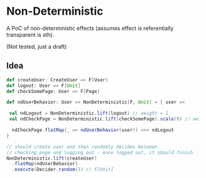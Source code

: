 # Non-Deterministic

A PoC of non-deterministic effects (assumes effect is referentially transparent is sth).

(Not tested, just a draft)

## Idea

```scala
def createUser: CreateUser => F[User]
def logout: User => F[Unit]
def checkSomePage: User => F[Page]

def ndUserBehavior: User => NonDeterministic[F, Unit] = { user =>

 val ndLogout = NonDeterministic.lift(logout) // weight = 1
 val ndCheckPage = NonDeterministic.lift(checkSomePage).scale(9) // weight = 9

  ndCheckPage.flatMap(_ => ndUserBehavior(user)) <+> ndLogout
}

// should create user and then randomly decides between
// checking page and logging out - once logged out, it should finish
NonDeterministic.lift(createUser)
  .flatMap(ndUserBehavior)
  .execute(Decider.random()) // F[Unit]
```
